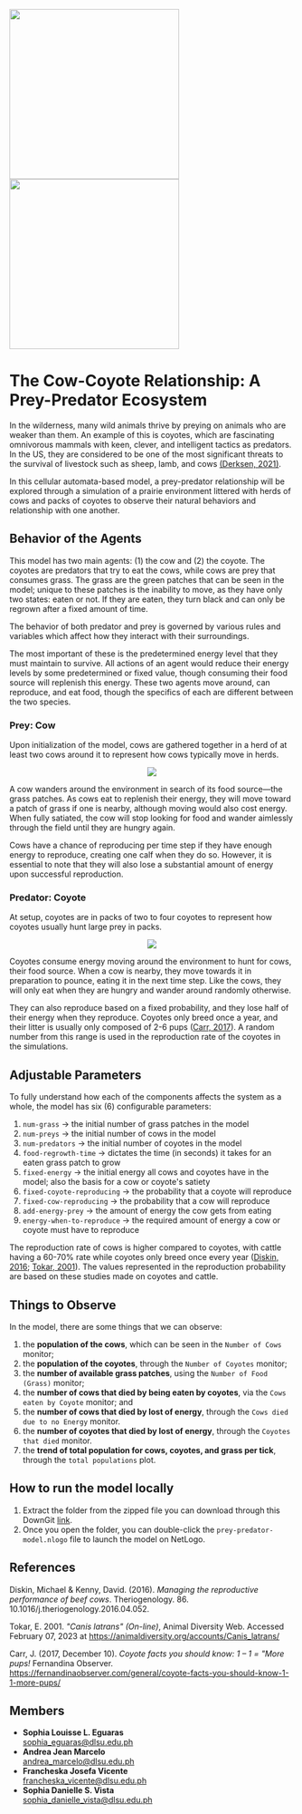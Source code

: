 <img src="https://user-images.githubusercontent.com/75743382/217928107-e64e637d-a365-4edc-b4db-1c6a6b941711.png" height="300px"> <img src="https://user-images.githubusercontent.com/75743382/217935054-85f7d82c-85a3-41b4-90fa-a25c247a9a50.png" height="300px">


# The Cow-Coyote Relationship: A Prey-Predator Ecosystem
In the wilderness, many wild animals thrive by preying on animals who are weaker than them. An example of this is coyotes, which are fascinating omnivorous mammals with keen, clever, and intelligent tactics as predators. In the US, they are considered to be one of the most significant threats to the survival of livestock such as sheep, lamb, and cows [(Derksen, 2021)](https://www.agproud.com/articles/52864-influencing-livestock-losses-from-coyote-predation). 

In this cellular automata-based model, a prey-predator relationship will be explored through a simulation of a prairie environment littered with herds of cows and packs of coyotes to observe their natural behaviors and relationship with one another.

## Behavior of the Agents
This model has two main agents: (1) the cow and (2) the coyote. The coyotes are predators that try to eat the cows, while cows are prey that consumes grass. The grass are the green patches that can be seen in the model; unique to these patches is the inability to move, as they have only two states: eaten or not. If they are eaten, they turn black and can only be regrown after a fixed amount of time.

The behavior of both predator and prey is governed by various rules and variables which affect how they interact with their surroundings. 

The most important of these is the predetermined energy level that they must maintain to survive. All actions of an agent would reduce their energy levels by some predetermined or fixed value, though consuming their food source will replenish this energy. These two agents move around, can reproduce, and eat food, though the specifics of each are different between the two species. 

### Prey: Cow
Upon initialization of the model, cows are gathered together in a herd of at least two cows around it to represent how cows typically move in herds. 

<p align="center">
<img src="https://user-images.githubusercontent.com/75743382/217928809-dd0a737e-e9ab-4d67-a742-c3d8fe37a15d.png">
</p>

A cow wanders around the environment in search of its food source—the grass patches. As cows eat to replenish their energy, they will move toward a patch of grass if one is nearby, although moving would also cost energy. When fully satiated, the cow will stop looking for food and wander aimlessly through the field until they are hungry again.

Cows have a chance of reproducing per time step if they have enough energy to reproduce, creating one calf when they do so. However, it is essential to note that they will also lose a substantial amount of energy upon successful reproduction.

### Predator: Coyote
At setup, coyotes are in packs of two to four coyotes to represent how coyotes usually hunt large prey in packs.

<p align="center">
  <img src="https://user-images.githubusercontent.com/75743382/217929049-e5d56cff-f932-438e-bab7-7fe6f9f3dc86.png">
</p>

Coyotes consume energy moving around the environment to hunt for cows, their food source. When a cow is nearby, they move towards it in preparation to pounce, eating it in the next time step. Like the cows, they will only eat when they are hungry and wander around randomly otherwise.

They can also reproduce based on a fixed probability, and they lose half of their energy when they reproduce. Coyotes only breed once a year, and their litter is usually only composed of 2-6 pups ([Carr, 2017](https://fernandinaobserver.com/general/coyote-facts-you-should-know-1-1-more-pups/)). A random number from this range is used in the reproduction rate of the coyotes in the simulations.

## Adjustable Parameters
To fully understand how each of the components affects the system as a whole, the model has six (6) configurable parameters:
1. `num-grass` → the initial number of grass patches in the model
2. `num-preys` → the initial number of cows in the model
2. `num-predators` → the initial number of coyotes in the model
3. `food-regrowth-time` → dictates the time (in seconds) it takes for an eaten grass patch to grow 
4. `fixed-energy` → the initial energy all cows and coyotes have in the model; also the basis for a cow or coyote's satiety 
5. `fixed-coyote-reproducing` → the probability that a coyote will reproduce
6. `fixed-cow-reproducing` → the probability that a cow will reproduce
7. `add-energy-prey` → the amount of energy the cow gets from eating
8. `energy-when-to-reproduce` → the required amount of energy a cow or coyote must have to reproduce

The reproduction rate of cows is higher compared to coyotes, with cattle having a 60-70% rate while coyotes only breed once every year ([Diskin, 2016](https://doi.org/10.1016/j.theriogenology.2016.04.052); [Tokar, 2001](https://animaldiversity.org/accounts/Canis_latrans/)). The values represented in the reproduction probability are based on these studies made on coyotes and cattle.

## Things to Observe
In the model, there are some things that we can observe:
1. the **population of the cows**, which can be seen in the `Number of Cows` monitor;
2. the **population of the coyotes**, through the `Number of Coyotes` monitor;
3. the **number of available grass patches**, using the `Number of Food (Grass)` monitor;
4. the **number of cows that died by being eaten by coyotes**, via the `Cows eaten by Coyote` monitor; and
5. the **number of cows that died by lost of energy**, through the `Cows died due to no Energy` monitor.
6. the **number of coyotes that died by lost of energy**, through the `Coyotes that died` monitor.
7. the **trend of total population for cows, coyotes, and grass per tick**, through the `total populations` plot.

## How to run the model locally
1. Extract the folder from the zipped file you can download through this DownGit [link](https://minhaskamal.github.io/DownGit/#/home?url=https://github.com/francheska-vicente/prey-predator-model).
2. Once you open the folder, you can double-click the `prey-predator-model.nlogo` file to launch the model on NetLogo.

## References
Diskin, Michael & Kenny, David. (2016). *Managing the reproductive performance of beef cows*. Theriogenology. 86. 10.1016/j.theriogenology.2016.04.052.

Tokar, E. 2001. *"Canis latrans" (On-line)*, Animal Diversity Web. Accessed February 07, 2023 at https://animaldiversity.org/accounts/Canis_latrans/

Carr, J. (2017, December 10). *Coyote facts you should know: 1 – 1 = "More pups!* Fernandina Observer. https://fernandinaobserver.com/general/coyote-facts-you-should-know-1-1-more-pups/

## Members
- **Sophia Louisse L. Eguaras** <br/>
sophia_eguaras@dlsu.edu.ph
- **Andrea Jean Marcelo**  <br/>
andrea_marcelo@dlsu.edu.ph
- **Francheska Josefa Vicente**  <br/>
francheska_vicente@dlsu.edu.ph
- **Sophia Danielle S. Vista** <br/>
sophia_danielle_vista@dlsu.edu.ph
